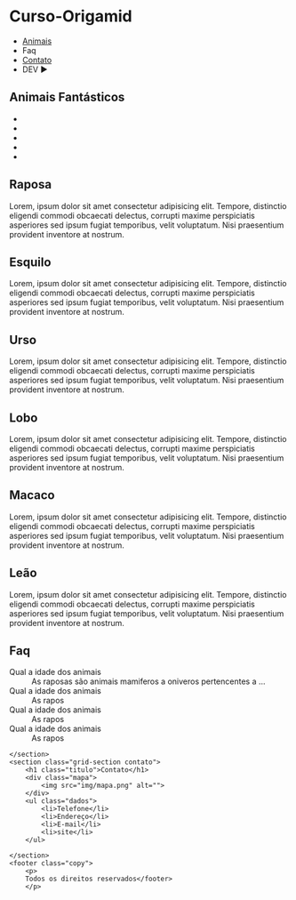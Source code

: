 # Curso-Origamid
<html lang="pt-br">
<head>
    <meta charset="UTF-8">
    <meta http-equiv="X-UA-Compatible" content="IE=edge">
    <meta name="viewport" content="width=device-width, initial-scale=1.0">
    <link rel="stylesheet" href="style.css">
    <link rel = "preconnect" href = "https://fonts.gstatic.com">
<link href = "https://fonts.googleapis.com/css2? family = Playfair+SC + Display & display = swap" rel = "folha de estilo">
    <title>Animais Fantásticos</title>
</head>
<body>
    <nav class="menu">
            <ul >
            <li> <a href="#animais">Animais</a> </li>
            <li><a href="#faq"></a>Faq</li>
            <li><a href="#contato">Contato</a></li>
            <li><a href="#http://"></a>DEV  ►</li>
        </ul>
    </nav>
    <section class="grid-section animais " id="animais">
        <h1 class="titulo">Animais Fantásticos</h1>
        <ul class="animais-lista">
            <li>
                <img src="img/imagem1.jpg" alt="">
            </li>
            <li>
                <img src="img/imagem2.jpg" alt="">
            </li>
            <li>
                <img src="img/imagem3.jpg" alt="">
            </li>
            <li>
                <img src="img/imagem4.jpg" alt="">
            </li>
            <li>
                <img src="img/imagem5.jpg" alt="">
            </li>
        </ul>
        <div class="animais-descricao">
            <section>
                <h2>Raposa</h2>
                <p>Lorem, ipsum dolor sit amet consectetur adipisicing elit. Tempore, distinctio eligendi commodi obcaecati delectus, corrupti maxime perspiciatis asperiores sed ipsum fugiat temporibus, velit voluptatum. Nisi praesentium provident inventore at nostrum.</p>
            </section>
            <section>
                <h2>Esquilo</h2>
                <p>Lorem, ipsum dolor sit amet consectetur adipisicing elit. Tempore, distinctio eligendi commodi obcaecati delectus, corrupti maxime perspiciatis asperiores sed ipsum fugiat temporibus, velit voluptatum. Nisi praesentium provident inventore at nostrum.</p>
            </section>
            <section>
                <h2>Urso</h2>
                <p>Lorem, ipsum dolor sit amet consectetur adipisicing elit. Tempore, distinctio eligendi commodi obcaecati delectus, corrupti maxime perspiciatis asperiores sed ipsum fugiat temporibus, velit voluptatum. Nisi praesentium provident inventore at nostrum.</p>
            </section>
            <section>
                <h2>Lobo</h2>
                <p>Lorem, ipsum dolor sit amet consectetur adipisicing elit. Tempore, distinctio eligendi commodi obcaecati delectus, corrupti maxime perspiciatis asperiores sed ipsum fugiat temporibus, velit voluptatum. Nisi praesentium provident inventore at nostrum.</p>
            </section>
            <section>
                <h2>Macaco</h2>
                <p>Lorem, ipsum dolor sit amet consectetur adipisicing elit. Tempore, distinctio eligendi commodi obcaecati delectus, corrupti maxime perspiciatis asperiores sed ipsum fugiat temporibus, velit voluptatum. Nisi praesentium provident inventore at nostrum.</p>
            </section>
            <section>
                <h2>Leão</h2>
                <p>Lorem, ipsum dolor sit amet consectetur adipisicing elit. Tempore, distinctio eligendi commodi obcaecati delectus, corrupti maxime perspiciatis asperiores sed ipsum fugiat temporibus, velit voluptatum. Nisi praesentium provident inventore at nostrum.</p>
            </section>
        </div>
    </section>
    <section class="grid-section fac" id="faq">
        <h1 class="titulo">Faq</h1>
        <dl class="faq-lista" id="faq-lista">
            <dt>Qual a idade dos animais</dt>
            <dd>As raposas são animais mamiferos a oniveros pertencentes a ...</dd>
            <dt>Qual a idade dos animais</dt>
            <dd>As rapos</dd>
            <dt>Qual a idade dos animais</dt>
            <dd>As rapos</dd>
            <dt>Qual a idade dos animais</dt>
            <dd>As rapos</dd>
        </dl>


    </section>
    <section class="grid-section contato">
        <h1 class="titulo">Contato</h1>
        <div class="mapa">
            <img src="img/mapa.png" alt="">
        </div>
        <ul class="dados">
            <li>Telefone</li>
            <li>Endereço</li>
            <li>E-mail</li>
            <li>site</li>
        </ul>

    </section>
    <footer class="copy">
        <p>
        Todos os direitos reservados</footer>
        </p>
   <script src="script.js"></script> 
</body>
</html>
